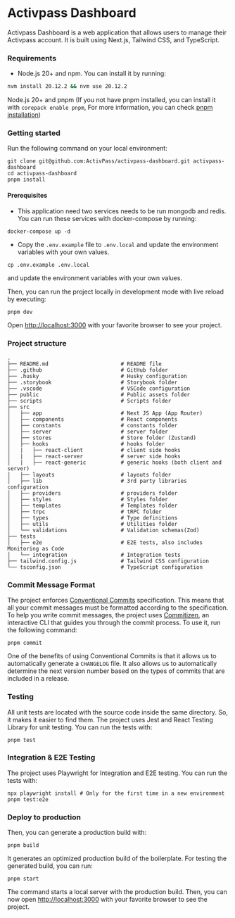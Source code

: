 # Activpass Dashboard

Activpass Dashboard is a web application that allows users to manage their Activpass account. It is built using Next.js, Tailwind CSS, and TypeScript.

### Requirements

- Node.js 20+ and npm. You can install it by running:

```sh
nvm install 20.12.2 && nvm use 20.12.2
```

Node.js 20+ and pnpm (If you not have pnpm installed, you can install it with `corepack enable pnpm`, For more information, you can check [pnpm installation](https://pnpm.io/installation))

### Getting started

Run the following command on your local environment:

```shell
git clone git@github.com:ActivPass/activpass-dashboard.git activpass-dashboard
cd activpass-dashboard
pnpm install
```

#### Prerequisites

- This application need two services needs to be run mongodb and redis. You can run these services with docker-compose by running:

```shell
docker-compose up -d
```

- Copy the `.env.example` file to `.env.local` and update the environment variables with your own values.

```shell
cp .env.example .env.local
```

and update the environment variables with your own values.

Then, you can run the project locally in development mode with live reload by executing:

```shell
pnpm dev
```

Open [http://localhost:3000](http://localhost:3000) with your favorite browser to see your project.

### Project structure

```shell
.
├── README.md                       # README file
├── .github                         # GitHub folder
├── .husky                          # Husky configuration
├── .storybook                      # Storybook folder
├── .vscode                         # VSCode configuration
├── public                          # Public assets folder
├── scripts                         # Scripts folder
├── src
│   ├── app                         # Next JS App (App Router)
│   ├── components                  # React components
│   ├── constants                   # constants folder
│   ├── server                      # server folder
│   ├── stores                      # Store folder (Zustand)
│   ├── hooks                       # hooks folder
│   |   ├── react-client            # client side hooks
│   |   ├── react-server            # server side hooks
│   |   ├── react-generic           # generic hooks (both client and server)
│   ├── layouts                     # layouts folder
│   ├── lib                         # 3rd party libraries configuration
│   ├── providers                   # providers folder
│   ├── styles                      # Styles folder
│   ├── templates                   # Templates folder
│   ├── trpc                        # tRPC folder
│   ├── types                       # Type definitions
│   ├── utils                       # Utilities folder
│   └── validations                 # Validation schemas(Zod)
├── tests
│   ├── e2e                         # E2E tests, also includes Monitoring as Code
│   └── integration                 # Integration tests
├── tailwind.config.js              # Tailwind CSS configuration
└── tsconfig.json                   # TypeScript configuration
```

### Commit Message Format

The project enforces [Conventional Commits](https://www.conventionalcommits.org/) specification. This means that all your commit messages must be formatted according to the specification. To help you write commit messages, the project uses [Commitizen](https://github.com/commitizen/cz-cli), an interactive CLI that guides you through the commit process. To use it, run the following command:

```shell
pnpm commit
```

One of the benefits of using Conventional Commits is that it allows us to automatically generate a `CHANGELOG` file. It also allows us to automatically determine the next version number based on the types of commits that are included in a release.

### Testing

All unit tests are located with the source code inside the same directory. So, it makes it easier to find them. The project uses Jest and React Testing Library for unit testing. You can run the tests with:

```shell
pnpm test
```

### Integration & E2E Testing

The project uses Playwright for Integration and E2E testing. You can run the tests with:

```shell
npx playwright install # Only for the first time in a new environment
pnpm test:e2e
```

### Deploy to production

Then, you can generate a production build with:

```shell
pnpm build
```

It generates an optimized production build of the boilerplate. For testing the generated build, you can run:

```shell
pnpm start
```

The command starts a local server with the production build. Then, you can now open [http://localhost:3000](http://localhost:3000) with your favorite browser to see the project.
